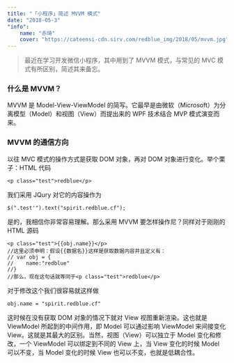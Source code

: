 ```yaml
---
title: "「小程序」简述 MVVM 模式"
date: "2018-05-3"
"info":
    name: "赤琦"
    cover: "https://cateensi-cdn.sirv.com/redblue_img/2018/05/mvvm.jpg"
---
```


> 最近在学习开发微信小程序，其中用到了 MVVM 模式，与常见的 MVC 模式有所区别，简述其来备忘。

### 什么是 MVVM？

MVVM 是 Model-View-ViewModel 的简写。它最早是由微软（Microsoft）为分离模型（Model）和视图（View）而提出来的 WPF 技术结合 MVP 模式演变而来。

### MVVM 的通信方向

以往 MVC 模式的操作方式是获取 DOM 对象，再对 DOM 对象进行变化。举个栗子：HTML 代码

    <p class="test">redblue</p>

我们采用 JQury 对它的内容操作为

    $(".test'").text("spirit.redblue.cf");

是的，我相信你非常容易理解。那么采用 MVVM 要怎样操作尼？同样对于刚刚的 HTML 源码

    <p class="test">{{obj.name}}</p>
    //这里必须申明：假设{{数据名}}这样是获取数据内容并且定义有：
    // var obj = {
    //    name:"redblue"
    //}
    //那么，现在这句话就等同于<p class="test">redblue</p>

对于修改这个我们很容易就这样做

    obj.name = "spirit.redblue.cf"

这时候在没有获取 DOM 对象的情况下就对 View 视图重新渲染。这也就是 ViewModel 所起到的中间作用，即 Model 可以通过影响 ViewModel 来间接变化 View。这就是其最大的区别。当然，视图（View）可以独立于 Model 变化和修改，一个 ViewModel 可以绑定到不同的 View 上，当 View 变化的时候 Model 可以不变，当 Model 变化的时候 View 也可以不变，也就是低耦合性。